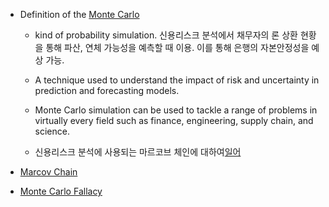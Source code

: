 
* Definition of the [Monte Carlo](https://www.investopedia.com/terms/m/montecarlosimulation.asp)
   * kind of probability simulation. 신용리스크 분석에서 채무자의 론 상환 현황을 통해 파산, 연체 가능성을 예측할 때 이용. 이를 통해 은행의 자본안정성을 예상 가능.
   * A technique used to understand the impact of risk and uncertainty in prediction and forecasting models.
   * Monte Carlo simulation can be used to tackle a range of problems in virtually every field such as finance, engineering, supply chain, and science.  
   
   * 신용리스크 분석에 사용되는 마르코브 체인에 대하여[일어](https://www.boj.or.jp/research/wps_rev/wps_2006/wp06e07.htm/)

* [Marcov Chain](http://secom.hanbat.ac.kr/or/chapter1/right04.html)
* [Monte Carlo Fallacy](https://www.investopedia.com/terms/g/gamblersfallacy.asp)

